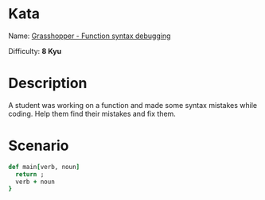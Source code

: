 # Kata
Name: [Grasshopper - Function syntax debugging](https://www.codewars.com/kata/grasshopper-function-syntax-debugging)

Difficulty: **8 Kyu**

# Description
A student was working on a function and made some syntax mistakes while coding. Help them find their mistakes and fix them.

# Scenario
```ruby
def main[verb, noun]
  return ;
  verb + noun
}
```